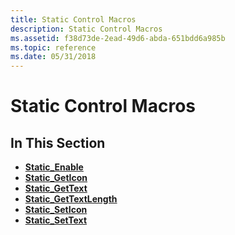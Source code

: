 ```yaml
---
title: Static Control Macros
description: Static Control Macros
ms.assetid: f38d73de-2ead-49d6-abda-651bdd6a985b
ms.topic: reference
ms.date: 05/31/2018
---
```


# Static Control Macros

## In This Section

-   [**Static\_Enable**](/windows/desktop/api/Windowsx/nf-windowsx-static_enable)
-   [**Static\_GetIcon**](/windows/desktop/api/Windowsx/nf-windowsx-static_geticon)
-   [**Static\_GetText**](/windows/desktop/api/Windowsx/nf-windowsx-static_gettext)
-   [**Static\_GetTextLength**](/windows/desktop/api/Windowsx/nf-windowsx-static_gettextlength)
-   [**Static\_SetIcon**](/windows/desktop/api/Windowsx/nf-windowsx-static_seticon)
-   [**Static\_SetText**](/windows/desktop/api/Windowsx/nf-windowsx-static_settext)

 

 




